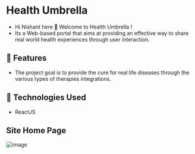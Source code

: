 
# Health Umbrella
- Hi Nishant here 👋 Welcome to Health Umbrella !
- Its a Web-based portal that aims at providing an effective way to share real world health experiences through user interaction.

## 🚀 Features

- The project goal is to provide the cure for real life diseases through the various types of therapies integrations.

## 🧰 Technologies Used

- ReactJS

## Site Home Page
![image](https://www.linkpicture.com/q/Health-Umbrella.png)
